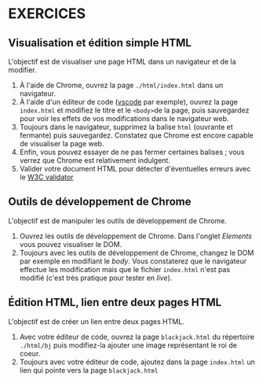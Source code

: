 ﻿# EXERCICES

## Visualisation et édition simple HTML

L'objectif est de visualiser une page HTML dans un navigateur et de la modifier.

1. À l'aide de Chrome, ouvrez la page `./html/index.html` dans un navigateur.
2. À l'aide d'un éditeur de code ([vscode](https://code.visualstudio.com) par exemple), ouvrez la page `index.html` et modifiez le titre et le `<body>`de la page, puis sauvegardez pour voir les effets de vos modifications dans le navigateur web.
3. Toujours dans le navigateur, supprimez la balise `html` (ouvrante et fermante) puis sauvegardez. Constatez que Chrome est encore capable de visualiser la page web.
4. Enfin, vous pouvez essayer de ne pas fermer certaines balises ; vous verrez que Chrome est relativement indulgent.
5. Valider votre document HTML pour détecter d'éventuelles erreurs avec le [W3C validator](https://validator.w3.org/)

## Outils de développement de Chrome

L'objectif est de manipuler les outils de développement de Chrome.

1. Ouvrez les outils de développement de Chrome. Dans l'onglet _Elements_ vous pouvez visualiser le DOM.
1. Toujours avec les outils de développement de Chrome, changez le DOM par exemple en modifiant le _body_. Vous constaterez que le navigateur effectue les modification mais que le fichier `index.html` n'est pas modifié (c'est très pratique pour tester en _live_).

## Édition HTML, lien entre deux pages HTML

L'objectif est de créer un lien entre deux pages HTML.

1. Avec votre éditeur de code, ouvrez la page `blackjack.html` du répertoire `./html/bj` puis modifiez-la ajouter une image représentant le roi de coeur.
2. Toujours avec votre éditeur de code, ajoutez dans la page `index.html` un lien qui pointe vers la page `blackjack.html`
